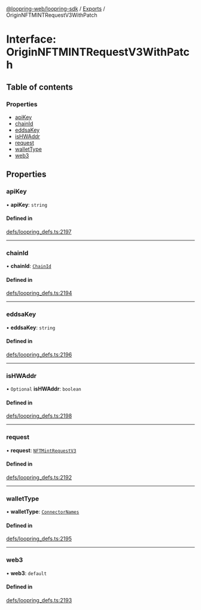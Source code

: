 [@loopring-web/loopring-sdk](../README.md) / [Exports](../modules.md) / OriginNFTMINTRequestV3WithPatch

# Interface: OriginNFTMINTRequestV3WithPatch

## Table of contents

### Properties

- [apiKey](OriginNFTMINTRequestV3WithPatch.md#apikey)
- [chainId](OriginNFTMINTRequestV3WithPatch.md#chainid)
- [eddsaKey](OriginNFTMINTRequestV3WithPatch.md#eddsakey)
- [isHWAddr](OriginNFTMINTRequestV3WithPatch.md#ishwaddr)
- [request](OriginNFTMINTRequestV3WithPatch.md#request)
- [walletType](OriginNFTMINTRequestV3WithPatch.md#wallettype)
- [web3](OriginNFTMINTRequestV3WithPatch.md#web3)

## Properties

### apiKey

• **apiKey**: `string`

#### Defined in

[defs/loopring_defs.ts:2197](https://github.com/Loopring/loopring_sdk/blob/edf273a/src/defs/loopring_defs.ts#L2197)

___

### chainId

• **chainId**: [`ChainId`](../enums/ChainId.md)

#### Defined in

[defs/loopring_defs.ts:2194](https://github.com/Loopring/loopring_sdk/blob/edf273a/src/defs/loopring_defs.ts#L2194)

___

### eddsaKey

• **eddsaKey**: `string`

#### Defined in

[defs/loopring_defs.ts:2196](https://github.com/Loopring/loopring_sdk/blob/edf273a/src/defs/loopring_defs.ts#L2196)

___

### isHWAddr

• `Optional` **isHWAddr**: `boolean`

#### Defined in

[defs/loopring_defs.ts:2198](https://github.com/Loopring/loopring_sdk/blob/edf273a/src/defs/loopring_defs.ts#L2198)

___

### request

• **request**: [`NFTMintRequestV3`](NFTMintRequestV3.md)

#### Defined in

[defs/loopring_defs.ts:2192](https://github.com/Loopring/loopring_sdk/blob/edf273a/src/defs/loopring_defs.ts#L2192)

___

### walletType

• **walletType**: [`ConnectorNames`](../enums/ConnectorNames.md)

#### Defined in

[defs/loopring_defs.ts:2195](https://github.com/Loopring/loopring_sdk/blob/edf273a/src/defs/loopring_defs.ts#L2195)

___

### web3

• **web3**: `default`

#### Defined in

[defs/loopring_defs.ts:2193](https://github.com/Loopring/loopring_sdk/blob/edf273a/src/defs/loopring_defs.ts#L2193)
